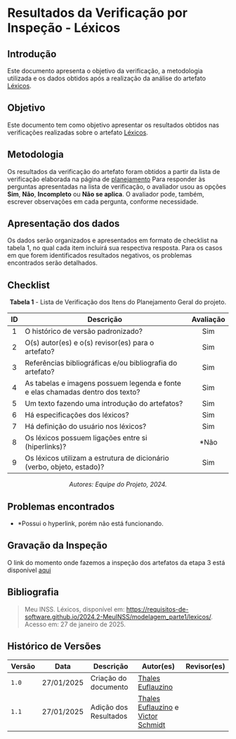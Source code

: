 # Resultados da Verificação por Inspeção - Léxicos

## Introdução

Este documento apresenta o objetivo da verificação, a metodologia utilizada e os dados obtidos após a realização da análise do artefato [Léxicos](https://requisitos-de-software.github.io/2024.2-MeuINSS/modelagem_parte1/lexicos/).

## Objetivo

Este documento tem como objetivo apresentar os resultados obtidos nas verificações realizadas sobre o artefato [Léxicos](https://requisitos-de-software.github.io/2024.2-MeuINSS/modelagem_parte1/lexicos/).

## Metodologia

Os resultados da verificação do artefato foram obtidos a partir da lista de verificação elaborada na página de [planejamento](../entrega3/planej2-e3.md) Para responder às perguntas apresentadas na lista de verificação, o avaliador usou as opções **Sim**, **Não**, **Incompleto** ou **Não se aplica**. O avaliador pode, também, escrever observações em cada pergunta, conforme necessidade.

## Apresentação dos dados

Os dados serão organizados e apresentados em formato de checklist na tabela 1, no qual cada item incluirá sua respectiva resposta. Para os casos em que forem identificados resultados negativos, os problemas encontrados serão detalhados.

## Checklist

<center>

**Tabela 1** - Lista de Verificação dos Itens do Planejamento Geral do projeto.

|        ID        | Descrição                                                                                                           | Avaliação  |
| :--------------: | ------------------------------------------------------------------------------------------------------------------- | :--------: | 
| 1 | O histórico de versão padronizado? | Sim |
| 2 | O(s) autor(es) e o(s) revisor(es) para o artefato? | Sim |
| 3 | Referências bibliográficas e/ou bibliografia do artefato? | Sim |
| 4 | As tabelas e imagens possuem legenda e fonte e elas chamadas dentro dos texto? | Sim |
| 5 | Um texto fazendo uma introdução do artefatos? | Sim |
| 6 | Há especificações dos léxicos? | Sim |
| 7 | Há definição do usuário nos léxicos? | Sim |
| 8 | Os léxicos possuem ligações entre si (hiperlinks)? | *Não |
| 9 | Os léxicos utilizam a estrutura de dicionário (verbo, objeto, estado)? | Sim |

_Autores: Equipe do Projeto, 2024._

</center>

## Problemas encontrados

- *Possui o hyperlink, porém não está funcionando.

## Gravação da Inspeção

O link do momento onde fazemos a inspeção dos artefatos da etapa 3 está disponível [aqui](https://youtu.be/Ya5oS1VJNi8?t=1891) 

## Bibliografia

> Meu INSS. Léxicos, disponível em: https://requisitos-de-software.github.io/2024.2-MeuINSS/modelagem_parte1/lexicos/. Acesso em: 27 de janeiro de 2025.

## Histórico de Versões

| Versão  | Data | Descrição | Autor(es) | Revisor(es) |
| -------- | ------ | ------ | ---------- | ---------- |
| `1.0` | 27/01/2025 | Criação do documento  | [Thales Euflauzino](https://github.com/thaleseuflauzino) |  |
| `1.1` | 27/01/2025 | Adição dos Resultados  | [Thales Euflauzino](https://github.com/thaleseuflauzino) e [Victor Schmidt](https://github.com/moonshinerd) |
